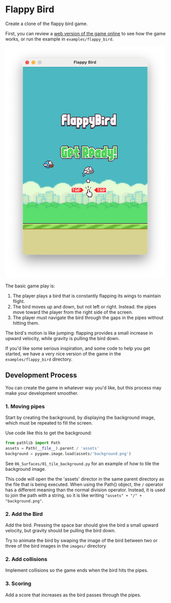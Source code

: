 # Flappy Bird

Create a clone of the flappy bird game. 

First, you can review a  [web version of the game online](https://flappybird.io/) to see how the game works, or run the example in `examples/flappy_bird`. 

![example](images/example.png)

 The basic game play is:

1. The player plays a bird that is constantly flapping its wings to maintain flight. 
2. The bird moves up and down, but not left or right. Instead. the pipes move toward the player from the right side of the screen.
3. The player must navigate the bird through the gaps in the pipes without hitting them. 

The bird's motion is like jumping: flapping provides a small increase in upward
velocity, while gravity is pulling the bird down. 

If you'd like some serious inspiration, and some code to help you get started, we have a very nice version 
of the game in the `examples/flappy_bird` directory.

## Development Process

You can create the game in whatever way you'd like, but this process may make your development smoother. 

### 1. Moving pipes

Start by creating the background, by displaying the background image, which must be repeated to fill the screen.

Use code like this to get the background:

```python
from pathlib import Path
assets = Path(__file__).parent / 'assets'
background = pygame.image.load(assets/'background.png')
```

See ``06_Surfaces/01_tile_background.py`` for an example of how to tile the background image.

This code will open the the 'assets' director in the same parent directory as
the file that is being executed.  When using the Path() object, the `/` operator
has a different meaning than the normal division operator.  Instead, it is used
to join the path with a string, so it is like writing `"assets" + "/" + "background.png"`. 


### 2. Add the Bird

Add the bird. Pressing the space bar should give the bird a small upward
velocity, but gravity should be pulling the bird down.

Try to animate the bird by swaping the image of the bird between two or three of
the bird images in the `images/` directory

### 2. Add collisions

Implement collisions so the game ends when the bird hits the pipes.

### 3. Scoring

Add a score that increases as the bird passes through the pipes.